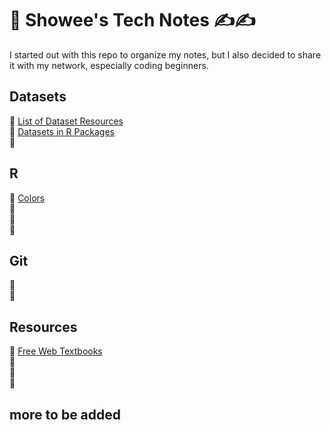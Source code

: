 # 💎 Showee's Tech Notes ✍️✍️
I started out with this repo to organize my notes, but I also decided to share it with my network, especially coding beginners.

## Datasets
📌 [List of Dataset Resources](https://github.com/ShokoLocoMocco/tech-notes/blob/gh-pages/datasets.md) <br>
📌 [Datasets in R Packages](https://github.com/ShokoLocoMocco/tech-notes/blob/gh-pages/R/datasets.md#datasets)<br>
📌 <br>

## R

📌 [Colors](https://github.com/ShokoLocoMocco/tech-notes/blob/gh-pages/R/colors.md#r-colors-) <br>
📌 <br>
📌 <br>
📌 <br>


## Git
📌 <br>
📌 <br>

## Resources
📌 [Free Web Textbooks](/Resource/text.md) <br>
📌 <br>
📌 <br>
📌 <br>

## more to be added
